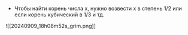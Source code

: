 - Чтобы найти корень числа x, нужно возвести x в степень 1/2 или если корень кубический в 1/3 и тд.



![[20240909_18h08m52s_grim.png]]